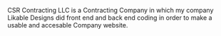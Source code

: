 CSR Contracting LLC is a Contracting Company in which my company Likable Designs did front end and back end coding in order to make a usable and accesable Company website.
